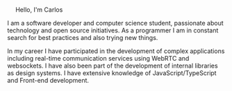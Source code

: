<img src="https://media.giphy.com/media/hvRJCLFzcasrR4ia7z/giphy.gif" width="15px"> Hello, I'm Carlos 

I am a software developer and computer science student, passionate about technology and open source initiatives. As a programmer I am in constant search for best practices and also trying new things.

In my career I have participated in the development of complex applications including real-time communication services using WebRTC and websockets. I have also been part of the development of internal libraries as design systems. I have extensive knowledge of JavaScript/TypeScript and Front-end development.
